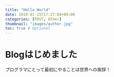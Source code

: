```yaml
---
title: "Hello World"
date: 2018-01-15T17:27:04+09:00
categories: [POST, Other]
thumbnail: "images/author.jpg" 
toc: true # Optional
---
```


# Blogはじめました
プログラマにとって最初にやることは世界への挨拶！
